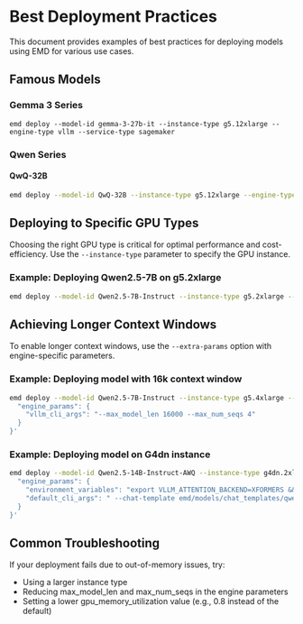 # Best Deployment Practices

This document provides examples of best practices for deploying models using EMD for various use cases.

## Famous Models

### Gemma 3 Series

```
emd deploy --model-id gemma-3-27b-it --instance-type g5.12xlarge --engine-type vllm --service-type sagemaker
```

### Qwen Series

#### QwQ-32B

```bash
emd deploy --model-id QwQ-32B --instance-type g5.12xlarge --engine-type vllm --service-type sagemaker
```

## Deploying to Specific GPU Types

Choosing the right GPU type is critical for optimal performance and cost-efficiency. Use the `--instance-type` parameter to specify the GPU instance.

### Example: Deploying Qwen2.5-7B on g5.2xlarge

```bash
emd deploy --model-id Qwen2.5-7B-Instruct --instance-type g5.2xlarge --engine-type vllm --service-type sagemaker
```

## Achieving Longer Context Windows

To enable longer context windows, use the `--extra-params` option with engine-specific parameters.

### Example: Deploying model with 16k context window

```bash
emd deploy --model-id Qwen2.5-7B-Instruct --instance-type g5.4xlarge --engine-type vllm --service-type sagemaker --extra-params '{
  "engine_params": {
    "vllm_cli_args": "--max_model_len 16000 --max_num_seqs 4"
  }
}'
```

### Example: Deploying model on G4dn instance

```bash
emd deploy --model-id Qwen2.5-14B-Instruct-AWQ --instance-type g4dn.2xlarge --engine-type vllm --service-type sagemaker --extra-params '{
  "engine_params": {
    "environment_variables": "export VLLM_ATTENTION_BACKEND=XFORMERS && export PYTORCH_CUDA_ALLOC_CONF=expandable_segments:True",
    "default_cli_args": " --chat-template emd/models/chat_templates/qwen_2d5_add_prefill_chat_template.jinja --max_model_len 12000 --max_num_seqs 10  --gpu_memory_utilization 0.95 --disable-log-stats --enable-auto-tool-choice --tool-call-parser hermes"
  }
}'
```

## Common Troubleshooting

If your deployment fails due to out-of-memory issues, try:

- Using a larger instance type
- Reducing max_model_len and max_num_seqs in the engine parameters
- Setting a lower gpu_memory_utilization value (e.g., 0.8 instead of the default)
